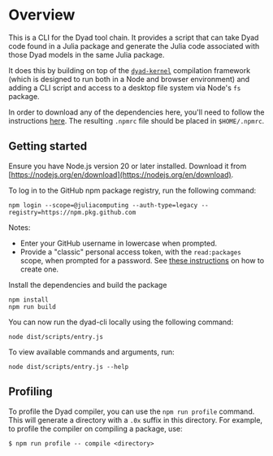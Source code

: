 # Overview

This is a CLI for the Dyad tool chain. It provides a script that can take Dyad
code found in a Julia package and generate the Julia code associated with those
Dyad models in the same Julia package.

It does this by building on top of the
[`dyad-kernel`](https://github.com/JuliaComputing/dyad-lang) compilation
framework (which is designed to run both in a Node and browser environment) and
adding a CLI script and access to a desktop file system via Node's `fs` package.

In order to download any of the dependencies here, you'll need to follow the
instructions [here](https://docs.github.com/en/packages/working-with-a-github-packages-registry/working-with-the-npm-registry#authenticating-with-a-personal-access-token). The resulting `.npmrc` file should be placed in `$HOME/.npmrc`.

## Getting started

Ensure you have Node.js version 20 or later installed. Download it from [https://nodejs.org/en/download](https://nodejs.org/en/download).

To log in to the GitHub npm package registry, run the following command:

```shell
npm login --scope=@juliacomputing --auth-type=legacy --registry=https://npm.pkg.github.com
```

Notes:

- Enter your GitHub username in lowercase when prompted.
- Provide a "classic" personal access token, with the `read:packages` scope, when prompted for a password. See [these instructions](https://docs.github.com/en/authentication/keeping-your-account-and-data-secure/managing-your-personal-access-tokens#creating-a-personal-access-token-classic) on how to create one.

Install the dependencies and build the package

```shell
npm install
npm run build
```

You can now run the dyad-cli locally using the following command:

```shell
node dist/scripts/entry.js
```

To view available commands and arguments, run:

```shell
node dist/scripts/entry.js --help
```

## Profiling

To profile the Dyad compiler, you can use the `npm run profile` command. This
will generate a directory with a `.0x` suffix in this directory. For example,
to profile the compiler on compiling a package, use:

```
$ npm run profile -- compile <directory>
```
